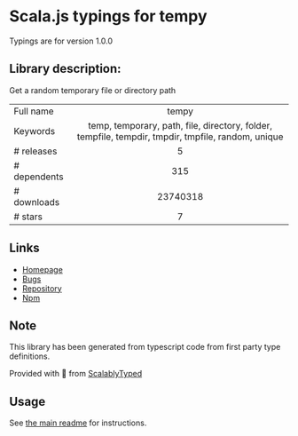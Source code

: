 
# Scala.js typings for tempy

Typings are for version 1.0.0

## Library description:
Get a random temporary file or directory path

|                    |                 |
| ------------------ | :-------------: |
| Full name          | tempy |
| Keywords           | temp, temporary, path, file, directory, folder, tempfile, tempdir, tmpdir, tmpfile, random, unique |
| # releases         | 5 |
| # dependents       | 315 |
| # downloads        | 23740318 |
| # stars            | 7 |

## Links
- [Homepage](https://github.com/sindresorhus/tempy#readme)
- [Bugs](https://github.com/sindresorhus/tempy/issues)
- [Repository](https://github.com/sindresorhus/tempy)
- [Npm](https://www.npmjs.com/package/tempy)
    


## Note
This library has been generated from typescript code from first party type definitions.

Provided with :purple_heart: from [ScalablyTyped](https://github.com/oyvindberg/ScalablyTyped)

## Usage
See [the main readme](../../readme.md) for instructions.


